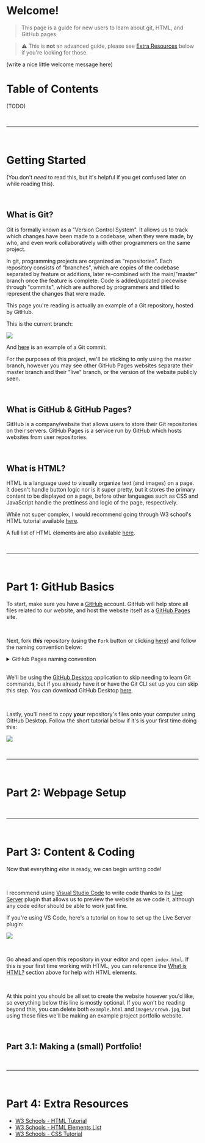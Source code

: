 # Welcome!
> This page is a guide for new users to learn about git, HTML, and GitHub pages

> ⚠️ This is **not** an advanced guide, please see [Extra Resources]() below if you're looking for those.

(write a nice little welcome message here)


# Table of Contents

(TODO)

<br>

---

<br>

# Getting Started

(You don't *need* to read this, but it's helpful if you get confused later on while reading this).

<br>

## What is Git?
Git is formally known as a "Version Control System". It allows us to track which changes have been made to a codebase, when they were made, by who, and even work collaboratively with other programmers on the same project.

In git, programming projects are organized as "repositories". Each repository consists of "branches", which are copies of the codebase separated by feature or additions, later re-combined with the main/"master" branch once the feature is complete. Code is added/updated piecewise through "commits", which are authored by programmers and titled to represent the changes that were made.

This page you're reading is actually an example of a Git repository, hosted by GitHub.

This is the current branch:

![](https://media.discordapp.net/attachments/742768690889490464/1111207995607633950/image.png)


And [here](https://github.com/Raymond-exe/new-page/commit/b05ee63bc7460fd9457113fb2800a589cab2f5ec) is an example of a Git commit.

For the purposes of this project, we'll be sticking to only using the master branch, however you may see other GitHub Pages websites separate their master branch and their "live" branch, or the version of the website publicly seen.

<br>

## What is GitHub & GitHub Pages?
GitHub is a company/website that allows users to store their Git repositories on their servers. GitHub Pages is a service run by GitHub which hosts websites from user repositories.

<br>

## What is HTML?
HTML is a language used to visually organize text (and images) on a page. It doesn't handle button logic nor is it super pretty, but it stores the primary content to be displayed on a page, before other languages such as CSS and JavaScript handle the prettiness and logic of the page, respectively.

While not super complex, I would recommend going through W3 school's HTML tutorial available [here](https://www.w3schools.com/html/).

A full list of HTML elements are also available [here](https://www.w3schools.com/tags/default.asp).


<br>

---

<br>

# Part 1: GitHub Basics

To start, make sure you have a [GitHub](https://github.com/login) account. GitHub will help store all files related to our website, and host the website itself as a [GitHub Pages](https://pages.github.com) site.

<br>

Next, fork ***this*** repository (using the `Fork` button or clicking [here](https://github.com/Raymond-exe/new-page/fork)) and follow the naming convention below:

<details>
<summary>GitHub Pages naming convention</summary>

- If you name it `<USERNAME>.github.io`, your website will appear under the URL `<USERNAME>.github.io`
- If you name it `<ANYTHING>`, your website will appear under the url `<USERNAME>.github.io/<ANYTHING>`

As examples:
- [raymond-exe](https://github.com/raymond-exe)'s repository named **"raymond-exe.github.io"** will have the URL `https://raymond-exe.github.io`.
- The same user's repository named **"blackjack"** will have the URL `https://raymond-exe.github.io/blackjack`.
</details>

<br>

We'll be using the [GitHub Desktop](https://desktop.github.com) application to skip needing to learn Git commands, but if you already have it or have the Git CLI set up you can skip this step. You can download GitHub Desktop [here](https://desktop.github.com).

<br>

Lastly, you'll need to copy **your** repository's files onto your computer using GitHub Desktop. Follow the short tutorial below if it's is your first time doing this:

[![](https://markdown-videos.deta.dev/youtube/PoZNIbs_wx8)](https://youtu.be/PoZNIbs_wx8)

<br>

---

<br>

# Part 2: Webpage Setup



<br>

---

<br>

# Part 3: Content & Coding

Now that everything *else* is ready, we can begin writing code!

<br>

I recommend using [Visual Studio Code](https://code.visualstudio.com) to write code thanks to its [Live Server](https://marketplace.visualstudio.com/items?itemName=ritwickdey.LiveServer) plugin that allows us to preview the website as we code it, although any code editor should be able to work just fine.

If you're using VS Code, here's a tutorial on how to set up the Live Server plugin:

[![](https://markdown-videos.deta.dev/youtube/I2PlgSGT2Ls)](https://youtu.be/I2PlgSGT2Ls)

<br>

Go ahead and open this repository in your editor and open `index.html`. If this is your first time working with HTML, you can reference the [What is HTML?]() section above for help with HTML elements.

<br>

At this point you should be all set to create the website however you'd like, so everything below this line is mostly optional. If you won't be reading beyond this, you can delete both `example.html` and `images/crown.jpg`, but using these files we'll be making an example project portfolio website.

<br>

## Part 3.1: Making a (small) Portfolio!


<br>

---

<br>

# Part 4: Extra Resources
- [W3 Schools - HTML Tutorial](https://www.w3schools.com/html/)
- [W3 Schools - HTML Elements List](https://www.w3schools.com/tags/default.asp)
- [W3 Schools - CSS Tutorial](https://www.w3schools.com/css/)